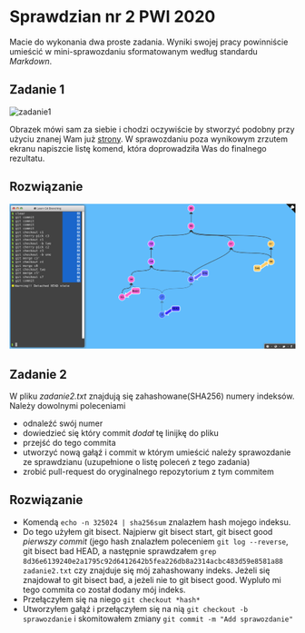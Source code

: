 Sprawdzian nr 2 PWI 2020
=======================
Macie do wykonania dwa proste zadania. Wyniki swojej pracy powinniście umieścić w mini-sprawozdaniu sformatowanym według standardu *Markdown*.

Zadanie 1
---------
![zadanie1](zadanie1.png)

Obrazek mówi sam za siebie i chodzi oczywiście by stworzyć podobny przy użyciu znanej Wam już [strony](https://learngitbranching.js.org/?NODEMO). 
W sprawozdaniu poza wynikowym zrzutem ekranu napiszcie listę komend, która doprowadziła Was do finalnego rezultatu.

## Rozwiązanie

![sprawozdanie](sprawozdanie.png)


Zadanie 2
---------
W pliku _zadanie2.txt_ znajdują się zahashowane(SHA256) numery indeksów. Należy dowolnymi poleceniami
+ odnaleźć swój numer 
+ dowiedzieć się który commit *dodał* tę linijkę do pliku
+ przejść do tego commita 
+ utworzyć nową gałąź i commit w którym umieścić należy sprawozdanie ze sprawdzianu (uzupełnione o listę poleceń z tego zadania)
+ zrobić pull-request do oryginalnego repozytorium z tym commitem

## Rozwiązanie

+ Komendą ```echo -n 325024 | sha256sum``` znalazłem hash mojego indeksu.
+ Do tego użyłem git bisect. Najpierw git bisect start, git bisect good *pierwszy commit* (jego hash znalazłem poleceniem ```git log --reverse```, git bisect bad HEAD, a następnie sprawdzałem ```grep 8d36e6139240e2a1795c92d6412642b5fea226db8a2314acbc483d59e8581a88 zadanie2.txt``` czy znajduje się mój zahashowany indeks. Jeżeli się znajdował to git bisect bad, a jeżeli nie to git bisect good. Wypluło mi tego commita co został dodany mój indeks.
+ Przełączyłem się na niego ```git checkout *hash*```
+ Utworzyłem gałąź i przełączyłem się na nią ```git checkout -b sprawozdanie``` i  skomitowałem zmiany ```git commit -m "Add sprawozdanie"```

